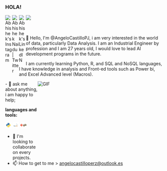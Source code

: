 ### HOLA!
<a href="https://www.instagram.com/angelocastilloperz/">
  <img align="left" alt="Abhishek's Instagram" width="22px" src="https://raw.githubusercontent.com/hussainweb/hussainweb/main/icons/instagram.png" />
</a>
<a href="https://twitter.com/AngeloCasell">
  <img align="left" alt="Abhishek Naidu | Twitter" width="22px" src="https://raw.githubusercontent.com/peterthehan/peterthehan/master/assets/twitter.svg" />
</a>
<a href="https://www.linkedin.com/in/castilloperz/">
  <img align="left" alt="Abhishek's LinkedIN" width="22px" src="https://raw.githubusercontent.com/peterthehan/peterthehan/master/assets/linkedin.svg" />
</a>

![](https://visitor-badge.glitch.me/badge?page_id=abhisheknaiidu.abhisheknaiidu)

<br />

👋 Hello, I'm @AngeloCastilloPJ, i am very interested in the world of data, particularly Data Analysis. I am an Industrial Engineer by profession and I am 27 years old, I would love to lead AI development programs in the future.

I am currently learning Python, R, and SQL and NoSQL languages, I have knowledge in analysis and Front-ed tools such as Power bi, and Excel Advanced level (Macros).


  <img align="right" alt="GIF" src="https://github.com/abhisheknaiidu/abhisheknaiidu/blob/master/code.gif?raw=true" width="400" height="220" />
- 💬 ask me about anything, i am happy to help;

**languages and tools:**  

<code><img height="20" src="https://raw.githubusercontent.com/github/explore/80688e429a7d4ef2fca1e82350fe8e3517d3494d/topics/python/python.png"></code>
<code><img height="20" src="https://raw.githubusercontent.com/github/explore/80688e429a7d4ef2fca1e82350fe8e3517d3494d/topics/mysql/mysql.png"></code>
<code><img height="20" src="https://raw.githubusercontent.com/github/explore/80688e429a7d4ef2fca1e82350fe8e3517d3494d/topics/git/git.png"></code>


- 💞️ I'm looking to collaborate on every projects.
- 📫 How to get to me > angelocastilloperz@outlook.es

<!---
AngeloCastilloPJ/AngeloCastilloPJ is a ✨ special ✨ repository because its `README.md` (this file) appears on your GitHub profile.
You can click the Preview link to take a look at your changes.
--->

